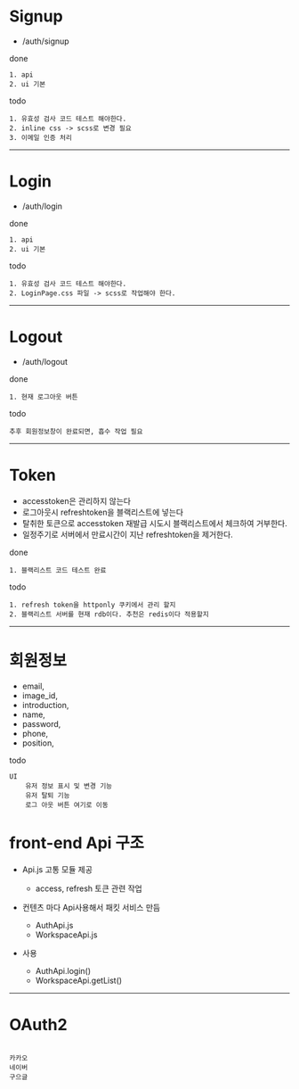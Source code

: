 
# Signup
- /auth/signup

done
```bazaar
1. api
2. ui 기본
```
todo
```bazaar
1. 유효성 검사 코드 테스트 해야한다.
2. inline css -> scss로 변경 필요
3. 이메일 인증 처리
```
---
# Login
- /auth/login

done
```bazaar
1. api
2. ui 기본
```
todo
```bazaar
1. 유효성 검사 코드 테스트 해야한다.
2. LoginPage.css 파일 -> scss로 작업해야 한다.
```
---
# Logout
- /auth/logout

done
```bazaar
1. 현재 로그아웃 버튼
```
todo
```bazaar
추후 회원정보창이 완료되면, 흡수 작업 필요
```
---
# Token
- accesstoken은 관리하지 않는다
- 로그아웃시 refreshtoken을 블랙리스트에 넣는다
- 탈취한 토큰으로 accesstoken 재발급 시도시 블랙리스트에서 체크하여 거부한다.
- 일정주기로 서버에서 만료시간이 지난 refreshtoken을 제거한다.

done
```bazaar
1. 블랙리스트 코드 테스트 완료
```
todo
```bazaar
1. refresh token을 httponly 쿠키에서 관리 할지
2. 블랙리스트 서버를 현재 rdb이다. 추천은 redis이다 적용할지
```
---

# 회원정보
- email,
- image_id,
- introduction,
- name,
- password,
- phone,
- position,

todo
```bazaar
UI
    유저 정보 표시 및 변경 기능
    유저 탈퇴 기능
    로그 아웃 버튼 여기로 이동
```
# front-end Api 구조

- Api.js 고통 모듈 제공

    - access, refresh 토큰 관련 작업


- 컨텐츠 마다 Api사용해서 패킷 서비스 만듬

    - AuthApi.js
    - WorkspaceApi.js


- 사용

    - AuthApi.login()
    - WorkspaceApi.getList()

---
# OAuth2
```angular2html

카카오
네이버
구으글
```
